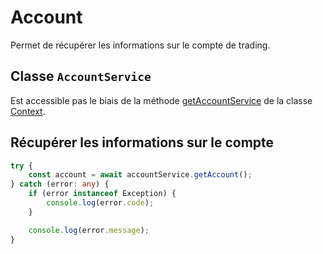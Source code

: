 # Account

Permet de récupérer les informations sur le compte de trading.

## Classe `AccountService`

Est accessible pas le biais de la méthode [getAccountService](./common.md#récupérer-le-service-de-compte) de la classe [Context](./common.md).

## Récupérer les informations sur le compte

```ts
try {
    const account = await accountService.getAccount();
} catch (error: any) {
	if (error instanceof Exception) {
	    console.log(error.code);
	}

	console.log(error.message);
}
```
